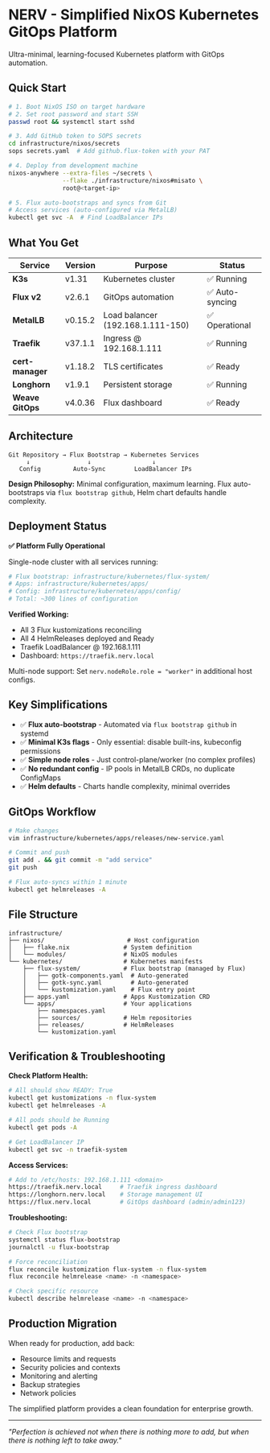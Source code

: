 # NERV - Simplified NixOS Kubernetes GitOps Platform

Ultra-minimal, learning-focused Kubernetes platform with GitOps automation.

## Quick Start

```bash
# 1. Boot NixOS ISO on target hardware
# 2. Set root password and start SSH
passwd root && systemctl start sshd

# 3. Add GitHub token to SOPS secrets
cd infrastructure/nixos/secrets
sops secrets.yaml  # Add github.flux-token with your PAT

# 4. Deploy from development machine
nixos-anywhere --extra-files ~/secrets \
               --flake ./infrastructure/nixos#misato \
               root@<target-ip>

# 5. Flux auto-bootstraps and syncs from Git
# Access services (auto-configured via MetalLB)
kubectl get svc -A  # Find LoadBalancer IPs
```

## What You Get

| Service | Version | Purpose | Status |
|---------|---------|---------|--------|
| **K3s** | v1.31 | Kubernetes cluster | ✅ Running |
| **Flux v2** | v2.6.1 | GitOps automation | ✅ Auto-syncing |
| **MetalLB** | v0.15.2 | Load balancer (192.168.1.111-150) | ✅ Operational |
| **Traefik** | v37.1.1 | Ingress @ 192.168.1.111 | ✅ Running |
| **cert-manager** | v1.18.2 | TLS certificates | ✅ Ready |
| **Longhorn** | v1.9.1 | Persistent storage | ✅ Running |
| **Weave GitOps** | v4.0.36 | Flux dashboard | ✅ Ready |

## Architecture

```
Git Repository → Flux Bootstrap → Kubernetes Services
     ↓                ↓                 ↓
   Config         Auto-Sync        LoadBalancer IPs
```

**Design Philosophy:** Minimal configuration, maximum learning. Flux auto-bootstraps via `flux bootstrap github`, Helm chart defaults handle complexity.

## Deployment Status

**✅ Platform Fully Operational**

Single-node cluster with all services running:
```bash
# Flux bootstrap: infrastructure/kubernetes/flux-system/
# Apps: infrastructure/kubernetes/apps/
# Config: infrastructure/kubernetes/apps/config/
# Total: ~300 lines of configuration
```

**Verified Working:**
- All 3 Flux kustomizations reconciling
- All 4 HelmReleases deployed and Ready
- Traefik LoadBalancer @ 192.168.1.111
- Dashboard: `https://traefik.nerv.local`

Multi-node support: Set `nerv.nodeRole.role = "worker"` in additional host configs.

## Key Simplifications

- ✅ **Flux auto-bootstrap** - Automated via `flux bootstrap github` in systemd
- ✅ **Minimal K3s flags** - Only essential: disable built-ins, kubeconfig permissions
- ✅ **Simple node roles** - Just control-plane/worker (no complex profiles)
- ✅ **No redundant config** - IP pools in MetalLB CRDs, no duplicate ConfigMaps
- ✅ **Helm defaults** - Charts handle complexity, minimal overrides

## GitOps Workflow

```bash
# Make changes
vim infrastructure/kubernetes/apps/releases/new-service.yaml

# Commit and push
git add . && git commit -m "add service"
git push

# Flux auto-syncs within 1 minute
kubectl get helmreleases -A
```

## File Structure

```
infrastructure/
├── nixos/                       # Host configuration
│   ├── flake.nix               # System definition
│   └── modules/                # NixOS modules
└── kubernetes/                 # Kubernetes manifests
    ├── flux-system/            # Flux bootstrap (managed by Flux)
    │   ├── gotk-components.yaml  # Auto-generated
    │   ├── gotk-sync.yaml        # Auto-generated
    │   └── kustomization.yaml    # Flux entry point
    ├── apps.yaml               # Apps Kustomization CRD
    └── apps/                   # Your applications
        ├── namespaces.yaml
        ├── sources/            # Helm repositories
        ├── releases/           # HelmReleases
        └── kustomization.yaml
```

## Verification & Troubleshooting

**Check Platform Health:**
```bash
# All should show READY: True
kubectl get kustomizations -n flux-system
kubectl get helmreleases -A

# All pods should be Running
kubectl get pods -A

# Get LoadBalancer IP
kubectl get svc -n traefik-system
```

**Access Services:**
```bash
# Add to /etc/hosts: 192.168.1.111 <domain>
https://traefik.nerv.local     # Traefik ingress dashboard
https://longhorn.nerv.local    # Storage management UI
https://flux.nerv.local        # GitOps dashboard (admin/admin123)
```

**Troubleshooting:**
```bash
# Check Flux bootstrap
systemctl status flux-bootstrap
journalctl -u flux-bootstrap

# Force reconciliation
flux reconcile kustomization flux-system -n flux-system
flux reconcile helmrelease <name> -n <namespace>

# Check specific resource
kubectl describe helmrelease <name> -n <namespace>
```

## Production Migration

When ready for production, add back:
- Resource limits and requests
- Security policies and contexts
- Monitoring and alerting
- Backup strategies
- Network policies

The simplified platform provides a clean foundation for enterprise growth.

---

*"Perfection is achieved not when there is nothing more to add, but when there is nothing left to take away."*